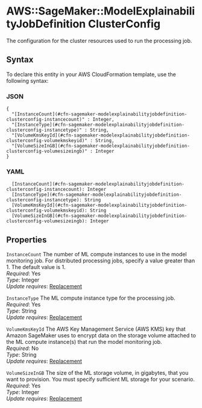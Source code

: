# AWS::SageMaker::ModelExplainabilityJobDefinition ClusterConfig<a name="aws-properties-sagemaker-modelexplainabilityjobdefinition-clusterconfig"></a>

The configuration for the cluster resources used to run the processing job\.

## Syntax<a name="aws-properties-sagemaker-modelexplainabilityjobdefinition-clusterconfig-syntax"></a>

To declare this entity in your AWS CloudFormation template, use the following syntax:

### JSON<a name="aws-properties-sagemaker-modelexplainabilityjobdefinition-clusterconfig-syntax.json"></a>

```
{
  "[InstanceCount](#cfn-sagemaker-modelexplainabilityjobdefinition-clusterconfig-instancecount)" : Integer,
  "[InstanceType](#cfn-sagemaker-modelexplainabilityjobdefinition-clusterconfig-instancetype)" : String,
  "[VolumeKmsKeyId](#cfn-sagemaker-modelexplainabilityjobdefinition-clusterconfig-volumekmskeyid)" : String,
  "[VolumeSizeInGB](#cfn-sagemaker-modelexplainabilityjobdefinition-clusterconfig-volumesizeingb)" : Integer
}
```

### YAML<a name="aws-properties-sagemaker-modelexplainabilityjobdefinition-clusterconfig-syntax.yaml"></a>

```
  [InstanceCount](#cfn-sagemaker-modelexplainabilityjobdefinition-clusterconfig-instancecount): Integer
  [InstanceType](#cfn-sagemaker-modelexplainabilityjobdefinition-clusterconfig-instancetype): String
  [VolumeKmsKeyId](#cfn-sagemaker-modelexplainabilityjobdefinition-clusterconfig-volumekmskeyid): String
  [VolumeSizeInGB](#cfn-sagemaker-modelexplainabilityjobdefinition-clusterconfig-volumesizeingb): Integer
```

## Properties<a name="aws-properties-sagemaker-modelexplainabilityjobdefinition-clusterconfig-properties"></a>

`InstanceCount` <a name="cfn-sagemaker-modelexplainabilityjobdefinition-clusterconfig-instancecount"></a>
The number of ML compute instances to use in the model monitoring job\. For distributed processing jobs, specify a value greater than 1\. The default value is 1\.  
_Required_: Yes  
_Type_: Integer  
_Update requires_: [Replacement](https://docs.aws.amazon.com/AWSCloudFormation/latest/UserGuide/using-cfn-updating-stacks-update-behaviors.html#update-replacement)

`InstanceType` <a name="cfn-sagemaker-modelexplainabilityjobdefinition-clusterconfig-instancetype"></a>
The ML compute instance type for the processing job\.  
_Required_: Yes  
_Type_: String  
_Update requires_: [Replacement](https://docs.aws.amazon.com/AWSCloudFormation/latest/UserGuide/using-cfn-updating-stacks-update-behaviors.html#update-replacement)

`VolumeKmsKeyId` <a name="cfn-sagemaker-modelexplainabilityjobdefinition-clusterconfig-volumekmskeyid"></a>
The AWS Key Management Service \(AWS KMS\) key that Amazon SageMaker uses to encrypt data on the storage volume attached to the ML compute instance\(s\) that run the model monitoring job\.  
_Required_: No  
_Type_: String  
_Update requires_: [Replacement](https://docs.aws.amazon.com/AWSCloudFormation/latest/UserGuide/using-cfn-updating-stacks-update-behaviors.html#update-replacement)

`VolumeSizeInGB` <a name="cfn-sagemaker-modelexplainabilityjobdefinition-clusterconfig-volumesizeingb"></a>
The size of the ML storage volume, in gigabytes, that you want to provision\. You must specify sufficient ML storage for your scenario\.  
_Required_: Yes  
_Type_: Integer  
_Update requires_: [Replacement](https://docs.aws.amazon.com/AWSCloudFormation/latest/UserGuide/using-cfn-updating-stacks-update-behaviors.html#update-replacement)

